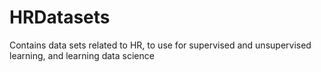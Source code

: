 # HRDatasets
Contains data sets related to HR, to use for supervised and unsupervised learning, and learning data science
